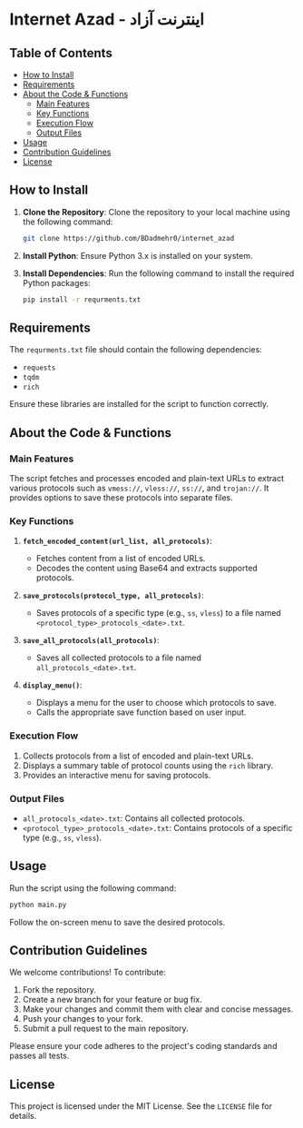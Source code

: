 # Internet Azad - اینترنت آزاد

## Table of Contents
- [How to Install](#how-to-install)
- [Requirements](#requirements)
- [About the Code & Functions](#about-the-code--functions)
  - [Main Features](#main-features)
  - [Key Functions](#key-functions)
  - [Execution Flow](#execution-flow)
  - [Output Files](#output-files)
- [Usage](#usage)
- [Contribution Guidelines](#contribution-guidelines)
- [License](#license)

## How to Install

1. **Clone the Repository**: Clone the repository to your local machine using the following command:
   ```bash
   git clone https://github.com/BDadmehr0/internet_azad
   ```

2. **Install Python**: Ensure Python 3.x is installed on your system.

3. **Install Dependencies**: Run the following command to install the required Python packages:
   ```bash
   pip install -r requrments.txt
   ```

## Requirements

The `requrments.txt` file should contain the following dependencies:
- `requests`
- `tqdm`
- `rich`

Ensure these libraries are installed for the script to function correctly.

## About the Code & Functions

### Main Features
The script fetches and processes encoded and plain-text URLs to extract various protocols such as `vmess://`, `vless://`, `ss://`, and `trojan://`. It provides options to save these protocols into separate files.

### Key Functions

1. **`fetch_encoded_content(url_list, all_protocols)`**:
   - Fetches content from a list of encoded URLs.
   - Decodes the content using Base64 and extracts supported protocols.

2. **`save_protocols(protocol_type, all_protocols)`**:
   - Saves protocols of a specific type (e.g., `ss`, `vless`) to a file named `<protocol_type>_protocols_<date>.txt`.

3. **`save_all_protocols(all_protocols)`**:
   - Saves all collected protocols to a file named `all_protocols_<date>.txt`.

4. **`display_menu()`**:
   - Displays a menu for the user to choose which protocols to save.
   - Calls the appropriate save function based on user input.

### Execution Flow
1. Collects protocols from a list of encoded and plain-text URLs.
2. Displays a summary table of protocol counts using the `rich` library.
3. Provides an interactive menu for saving protocols.

### Output Files
- `all_protocols_<date>.txt`: Contains all collected protocols.
- `<protocol_type>_protocols_<date>.txt`: Contains protocols of a specific type (e.g., `ss`, `vless`).

## Usage

Run the script using the following command:
```bash
python main.py
```

Follow the on-screen menu to save the desired protocols.

## Contribution Guidelines

We welcome contributions! To contribute:
1. Fork the repository.
2. Create a new branch for your feature or bug fix.
3. Make your changes and commit them with clear and concise messages.
4. Push your changes to your fork.
5. Submit a pull request to the main repository.

Please ensure your code adheres to the project's coding standards and passes all tests.

## License

This project is licensed under the MIT License. See the `LICENSE` file for details.
